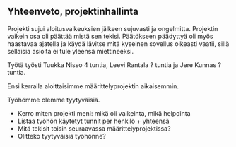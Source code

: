 ## Yhteenveto, projektinhallinta


Projekti sujui aloitusvaikeuksien jälkeen sujuvasti ja ongelmitta. Projektin vaikein osa oli päättää mistä sen tekisi. Päätökseen päädyttyä oli myös haastavaa ajatella ja käydä lävitse mitä kyseinen sovellus oikeasti vaatii, sillä sellaisia asioita ei tule yleensä miettineeksi. 

Työtä työsti Tuukka Nisso 4 tuntia, Leevi Rantala ? tuntia ja Jere Kunnas ? tuntia.

Ensi kerralla aloittaisimme määrittelyprojektin aikaisemmin.

Työhömme olemme tyytyväisiä.

* Kerro miten projekti meni: mikä oli vaikeinta, mikä helpointa
* Listaa työhön käytetyt tunnit per henkilö + yhteensä
* Mitä tekisit toisin seuraavassa määrittelyprojektissa?
* Olitteko tyytyväisiä työhönne?
